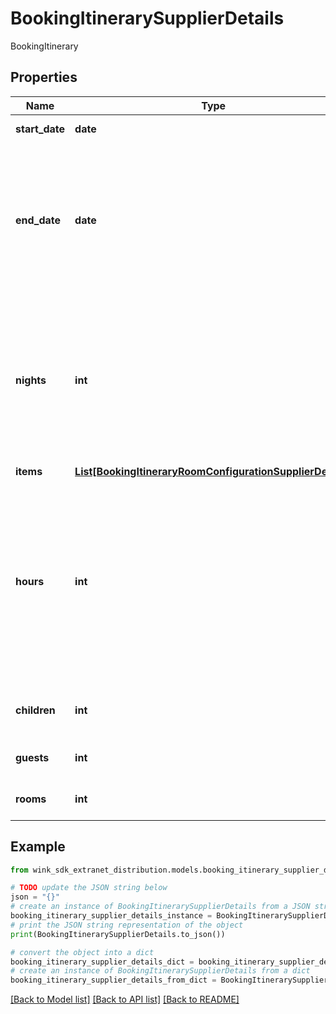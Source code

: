 # BookingItinerarySupplierDetails

BookingItinerary

## Properties

Name | Type | Description | Notes
------------ | ------------- | ------------- | -------------
**start_date** | **date** | Start date of itinerary | 
**end_date** | **date** | Optional end date. If endDate is empty, nights needs to be present. If both are present, nights will take precedence. | [optional] 
**nights** | **int** | Optional number of nights. If nights is empty, endDate needs to be present. If both are present, nights will take precedence. | [optional] 
**items** | [**List[BookingItineraryRoomConfigurationSupplierDetails]**](BookingItineraryRoomConfigurationSupplierDetails.md) |  | [optional] 
**hours** | **int** | Number of hours between start and end dates. Used for itineraries that require bookings that occur within hours and not days. E.g. Meeting room reservation. | [optional] [readonly] 
**children** | **int** | How many total children for this stay | [optional] 
**guests** | **int** | How many total guests for this stay | [optional] 
**rooms** | **int** | How many total rooms for this stay | [optional] 

## Example

```python
from wink_sdk_extranet_distribution.models.booking_itinerary_supplier_details import BookingItinerarySupplierDetails

# TODO update the JSON string below
json = "{}"
# create an instance of BookingItinerarySupplierDetails from a JSON string
booking_itinerary_supplier_details_instance = BookingItinerarySupplierDetails.from_json(json)
# print the JSON string representation of the object
print(BookingItinerarySupplierDetails.to_json())

# convert the object into a dict
booking_itinerary_supplier_details_dict = booking_itinerary_supplier_details_instance.to_dict()
# create an instance of BookingItinerarySupplierDetails from a dict
booking_itinerary_supplier_details_from_dict = BookingItinerarySupplierDetails.from_dict(booking_itinerary_supplier_details_dict)
```
[[Back to Model list]](../README.md#documentation-for-models) [[Back to API list]](../README.md#documentation-for-api-endpoints) [[Back to README]](../README.md)


